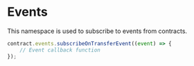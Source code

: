 # Events

This namespace is used to subscribe to events from contracts.

```typescript
contract.events.subscribeOnTransferEvent((event) => {
	// Event callback function
});